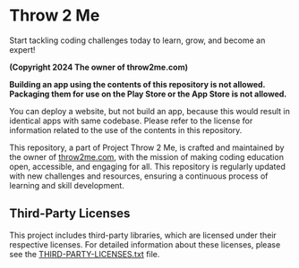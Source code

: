 # Throw 2 Me
Start tackling coding challenges today to learn, grow, and become an expert!

**(Copyright 2024 The owner of throw2me.com)**

**Building an app using the contents of this repository is not allowed.**
**Packaging them for use on the Play Store or the App Store is not allowed.**

You can deploy a website, but not build an app, because this would result in identical apps with same codebase.
Please refer to the license for information related to the use of the contents in this repository.

This repository, a part of Project Throw 2 Me, is crafted and maintained by the owner of [throw2me.com](https://throw2me.com), with the mission of making coding education open, accessible, and engaging for all. This repository is regularly updated with new challenges and resources, ensuring a continuous process of learning and skill development. 

## Third-Party Licenses

This project includes third-party libraries, which are licensed under their respective licenses. For detailed information about these licenses, please see the [THIRD-PARTY-LICENSES.txt](THIRD-PARTY-LICENSES.txt) file.
